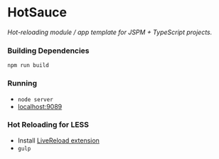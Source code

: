 # HotSauce

_Hot-reloading module / app template for JSPM + TypeScript projects._

### Building Dependencies

```
npm run build
```

### Running

 - `node server`
 - [localhost:9089](http://localhost:9089)

### Hot Reloading for LESS

 - Install [LiveReload extension](https://chrome.google.com/webstore/detail/livereload/jnihajbhpnppcggbcgedagnkighmdlei?hl=en)
 - `gulp`
